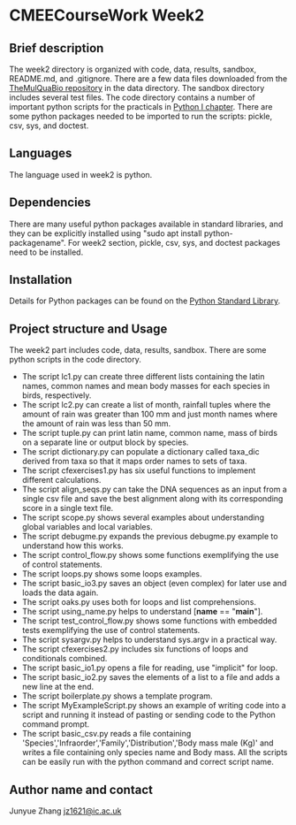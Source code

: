 # CMEECourseWork Week2
## Brief description
The week2 directory is organized with code, data, results, sandbox, README.md, and .gitignore. There are a few data files downloaded from the [TheMulQuaBio repository](https://github.com/mhasoba/TheMulQuaBio) in the data directory. 
The sandbox directory includes several test files.
The code directory contains a number of important python scripts for the practicals in [Python I chapter](https://mhasoba.github.io/TheMulQuaBio/notebooks/05-Python_I.html#practicals).
There are some python packages needed to be imported to run the scripts: pickle, csv, sys, and doctest.

## Languages
The language used in week2 is python.

## Dependencies
There are many useful python packages available in standard libraries, and they can be explicitly installed using "sudo apt install python-packagename". For week2 section, pickle, csv, sys, and doctest packages need to be installed. 

## Installation
Details for Python packages can be found on the [Python Standard Library](https://docs.python.org/3/library/index.html). 

## Project structure and Usage
The week2 part includes code, data, results, sandbox. There are some python scripts in the code directory.
+ The script lc1.py can create three different lists containing the latin names, common names and mean body masses for each species in birds, respectively.
+ The script lc2.py can create a list of month, rainfall tuples where the amount of rain was greater than 100 mm and just month names where the amount of rain was less than 50 mm. 
+ The script tuple.py can print latin name, common name, mass of birds on a separate line or output block by species. 
+ The script dictionary.py can populate a dictionary called taxa_dic derived from taxa so that it maps order names to sets of taxa.
+ The script cfexercises1.py has six useful functions to implement different calculations.
+ The script align_seqs.py can take the DNA sequences as an input from a single csv file and save the best alignment along with its corresponding score in a single text file. 
+ The script scope.py shows several examples about understanding global variables and local variables.
+ The script debugme.py expands the previous debugme.py example to understand how this works.
+ The script control_flow.py shows some functions exemplifying the use of control statements.
+ The script loops.py shows some loops examples.
+ The script basic_io3.py saves an object (even complex) for later use and loads the data again.
+ The script oaks.py uses both for loops and list comprehensions.
+ The script using_name.py helps to understand [__name__ == "__main__"].
+ The script test_control_flow.py shows some functions with embedded tests exemplifying the use of control statements.
+ The script sysargv.py helps to understand sys.argv in a practical way.
+ The script cfexercises2.py includes six functions of loops and conditionals combined.
+ The script basic_io1.py opens a file for reading, use "implicit" for loop.
+ The script basic_io2.py saves the elements of a list to a file and adds a new line at the end.
+ The script boilerplate.py shows a template program.
+ The script MyExampleScript.py shows an example of writing code into a script and running it instead of pasting or sending code to the Python command prompt.
+ The script basic_csv.py reads a file containing 'Species','Infraorder','Family','Distribution','Body mass male (Kg)' and writes a file containing only species name and Body mass.
All the scripts can be easily run with the python command and correct script name.

## Author name and contact
Junyue Zhang  jz1621@ic.ac.uk
